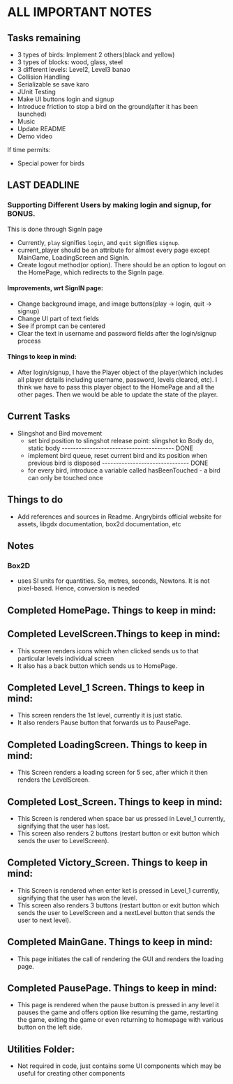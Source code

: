 # ALL IMPORTANT NOTES

## Tasks remaining
- 3 types of birds: Implement 2 others(black and yellow)
- 3 types of blocks: wood, glass, steel
- 3 different levels: Level2, Level3 banao
- Collision Handling
- Serializable se save karo
- JUnit Testing
- Make UI buttons login and signup
- Introduce friction to stop a bird on the ground(after it has been launched)
- Music 
- Update README
- Demo video

If time permits:
- Special power for birds



## LAST DEADLINE
### Supporting Different Users by making login and signup, for BONUS.
This is done through SignIn page 
- Currently, `play` signifies `login`, and `quit` signifies `signup`. 
- current_player should be an attribute for almost every page except MainGame, LoadingScreen and SignIn.
- Create logout method(or option). There should be an option to logout on the HomePage, which redirects to the SignIn page.
#### Improvements, wrt SignIN page:
- Change background image, and image buttons(play -> login, quit -> signup)
- Change UI part of text fields
- See if prompt can be centered
- Clear the text in username and password fields after the login/signup process
#### Things to keep in mind:
- After login/signup, I have the Player object of the player(which includes all player details including username, password, levels cleared, etc). I think we have to pass this player object to the HomePage and all the other pages. Then we would be able to update the state of the player.



## Current Tasks
- Slingshot and Bird movement
  - set bird position to slingshot release point: slingshot ko Body do, static body ---------------------------------------- DONE
  - implement bird queue, reset current bird and its position when previous bird is disposed ------------------------------- DONE
  - for every bird, introduce a variable called hasBeenTouched - a bird can only be touched once



## Things to do
- Add references and sources in Readme. Angrybirds official website for assets, libgdx documentation, box2d documentation, etc

## Notes
### Box2D
- uses SI units for quantities. So, metres, seconds, Newtons. It is not pixel-based. Hence, conversion is needed




## Completed HomePage. Things to keep in mind:

## Completed LevelScreen.Things to keep in mind:
- This screen renders icons which when clicked sends us to that particular levels individual screen 
- It also has a back button which sends us to HomePage.

## Completed Level_1 Screen. Things to keep in mind:
- This screen renders the 1st level, currently it is just static.
- It also renders Pause button that forwards us to PausePage.

## Completed LoadingScreen. Things to keep in mind:
- This Screen renders a loading screen for 5 sec, after which it then renders the LevelScreen.

## Completed Lost_Screen. Things to keep in mind:
- This Screen is rendered when space bar us pressed in Level_1 currently, signifying that the user has lost.
- This screen also renders 2 buttons (restart button or exit button which sends the user to LevelScreen).

## Completed Victory_Screen. Things to keep in mind:
- This Screen is rendered when enter ket is pressed in Level_1 currently, signifying that the user has won the level.
- This screen also renders 3 buttons (restart button or exit button which sends the user to LevelScreen and a nextLevel button that sends the user to next level).

## Completed MainGane. Things to keep in mind:
- This page initiates the call of rendering the GUI and renders the loading page.

## Completed PausePage. Things to keep in mind:
- This page is rendered when the pause button is pressed in any level it pauses the game and offers option like resuming the game, restarting the game, exiting the game or even returning to homepage with various button on the left side.

## Utilities Folder:
- Not required in code, just contains some UI components which may be useful for creating other components
